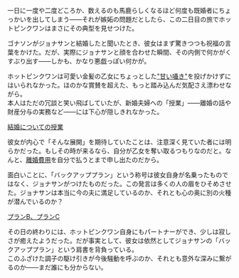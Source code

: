 <!-- title: プランB -->
<!-- relationship: Backup Plan -->

一日に一度や二度どころか、数えるのも馬鹿らしくなるほど何度も既婚者にちょっかいを出してしまう――それが嫉妬の問題だとしたら、この二日目の旅でホットピンクワンはまさにその典型を見せつけた。

ゴナソンがジョナサンと結婚したと聞いたとき、彼女はまず驚きつつも祝福の言葉をかけた。だが、実際にジョナサンと顔を合わせた瞬間、その内側で何かがくすぶり出す――しかも、かなり悪戯っぽい何かが。

ホットピンクワンは可愛い金髪の乙女にちょっとした["甘い囁き"](https://www.youtube.com/live/f8W426vzTb8?feature=shared&t=623)を投げかけずにはいられなかった。ほのかな賞賛を超えた、もっと踏み込んだ気配さえ漂わせながら。  
本人はただの冗談と笑い飛ばしていたが、新婚夫婦への「授業」――離婚の話や財産分与の実務など――には下心が隠しきれなかった。

[結婚についての授業](#embed:https://www.youtube.com/live/f8W426vzTb8?t=1774)

彼女が内心で「そんな展開」を期待していたことは、注意深く見ていた者には明らかだった。もしその時が来るなら、自分が乙女を奪い取るつもりなのだと。なんと、[離婚費用](https://www.youtube.com/live/f8W426vzTb8?feature=shared&t=6469)を自分で払うとまで申し出たのだから。

面白いことに、「バックアッププラン」という称号は彼女自身が名乗ったものではなく、ジョナサンがつけたものだった。この発言は多くの人の眉をひそめさせた。ジョナサンは本当に今の夫に満足しているのか、それとも心の奥に別の火種が潜んでいるのか？

[プランB、プランC](#embed:https://www.youtube.com/live/f8W426vzTb8?feature=shared&t=3231)

その日の終わりには、ホットピンクワン自身にもパートナーができ、少しは寂しさが癒えたようだった。だが事実として、彼女は依然としてジョナサンの「バックアッププラン」という肩書を背負っている。  
このふざけた調子の駆け引きが今後騒動を呼ぶのか、それとも意外な深みに繋がるのか――まだ誰にも分からない。
